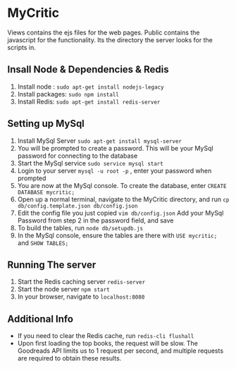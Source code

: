 # MyCritic

Views contains the ejs files for the web pages.
Public contains the javascript for the functionality. Its the directory the server looks for the scripts in. 

## Insall Node & Dependencies & Redis
1. Install node : `sudo apt-get install nodejs-legacy`
2. Install packages: `sudo npm install`
3. Install Redis: `sudo apt-get install redis-server`

## Setting up MySql
1. Install MySql Server `sudo apt-get install mysql-server`
2. You will be prompted to create a password. This will be your MySql password for connecting to the database
3. Start the MySql service `sudo service mysql start`
4. Login to your server `mysql -u root -p` , enter your password when prompted
5. You are now at the MySql console. To create the database, enter `CREATE DATABASE mycritic;`
6. Open up a normal terminal, navigate to the MyCritic directory, and run `cp db/config.template.json db/config.json`
7. Edit the config file you just copied `vim db/config.json` Add your MySql Password from step 2 in the password field, and save
8. To build the tables, run `node db/setupdb.js`
9. In the MySql console, ensure the tables are there with `USE mycritic;` and `SHOW TABLES;`

## Running The server
1. Start the Redis caching server `redis-server`
2. Start the node server `npm start`
3. In your browser, navigate to `localhost:8080`

## Additional Info
* If you need to clear the Redis cache, run `redis-cli flushall`
* Upon first loading the top books, the request will be slow. The Goodreads API limits us to 1 request per second, and multiple requests are required to obtain these results.
